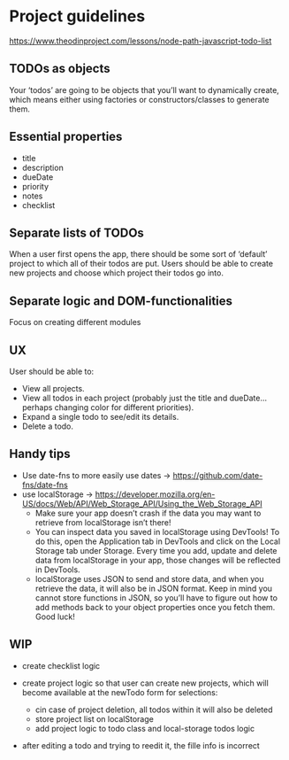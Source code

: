 # Project guidelines
https://www.theodinproject.com/lessons/node-path-javascript-todo-list

## TODOs as objects
Your ‘todos’ are going to be objects that you’ll want to dynamically create, which means either using factories or constructors/classes to generate them.

## Essential properties
- title
- description
- dueDate
- priority
- notes
- checklist

## Separate lists of TODOs
When a user first opens the app, there should be some sort of ‘default’ project to which all of their todos are put. Users should be able to create new projects and choose which project their todos go into.

## Separate logic and DOM-functionalities
Focus on creating different modules

## UX
User should be able to:
- View all projects.
- View all todos in each project (probably just the title and dueDate… perhaps changing color for different priorities).
- Expand a single todo to see/edit its details.
- Delete a todo.

## Handy tips
- Use date-fns to more easily use dates -> https://github.com/date-fns/date-fns
- use localStorage -> https://developer.mozilla.org/en-US/docs/Web/API/Web_Storage_API/Using_the_Web_Storage_API
    - Make sure your app doesn’t crash if the data you may want to retrieve from localStorage isn’t there!
    - You can inspect data you saved in localStorage using DevTools! To do this, open the Application tab in DevTools and click on the Local Storage tab under Storage. Every time you add, update and delete data from localStorage in your app, those changes will be reflected in DevTools.
    - localStorage uses JSON to send and store data, and when you retrieve the data, it will also be in JSON format. Keep in mind you cannot store functions in JSON, so you’ll have to figure out how to add methods back to your object properties once you fetch them. Good luck!

## WIP
- create checklist logic
- create project logic so that user can create new projects, which will become available at the newTodo form for selections:
    - cin case of project deletion, all todos within it will also be deleted
    - store project list on localStorage
    - add project logic to todo class and local-storage todos logic

- after editing a todo and trying to reedit it, the fille info is incorrect